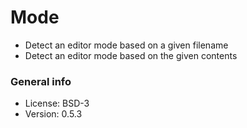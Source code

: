 # Mode

* Detect an editor mode based on a given filename
* Detect an editor mode based on the given contents

### General info

* License: BSD-3
* Version: 0.5.3
